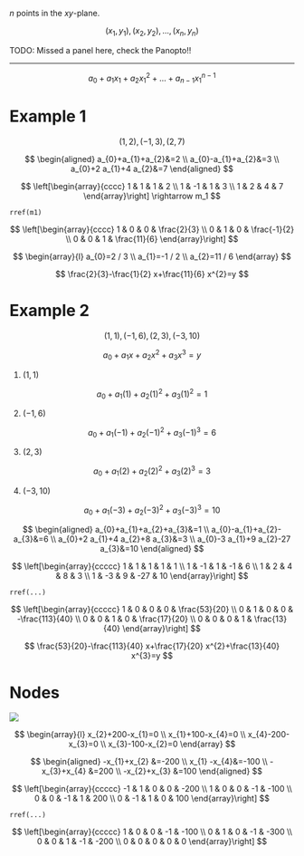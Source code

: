 $n$ points in the $xy$-plane.

$$
(x_1,y_1),(x_2,y_2),...,(x_n,y_n)
$$

TODO: Missed a panel here, check the Panopto!!

***

$$
a_0+a_1x_1+a_2x_1^2+...+a_{n-1}x_1^{n-1}
$$

# Example 1

$$
(1,2),(-1,3),(2,7)
$$

$$
\begin{aligned}
a_{0}+a_{1}+a_{2}&=2 \\
a_{0}-a_{1}+a_{2}&=3 \\
a_{0}+2 a_{1}+4 a_{2}&=7
\end{aligned}
$$

$$
\left[\begin{array}{cccc}
1 & 1 & 1 & 2 \\
1 & -1 & 1 & 3 \\
1 & 2 & 4 & 7
\end{array}\right] \rightarrow m_1
$$

```
rref(m1)
```

$$
\left[\begin{array}{cccc}
1 & 0 & 0 & \frac{2}{3} \\
0 & 1 & 0 & \frac{-1}{2} \\
0 & 0 & 1 & \frac{11}{6}
\end{array}\right]
$$

$$
\begin{array}{l}
a_{0}=2 / 3 \\
a_{1}=-1 / 2 \\
a_{2}=11 / 6
\end{array}
$$

$$
\frac{2}{3}-\frac{1}{2} x+\frac{11}{6} x^{2}=y
$$

# Example 2

$$
(1,1),(-1,6),(2,3),(-3,10)
$$

$$
a_{0}+a_{1} x+a_{2} x^{2}+a_{3} x^{3}=y
$$

1. $(1,1)$

$$
a_{0}+a_{1}(1)+a_{2}(1)^{2}+a_{3}(1)^{2}=1
$$

2. $(-1,6)$

$$
a_{0}+a_{1}(-1)+a_{2}(-1)^{2}+a_{3}(-1)^{3}=6
$$

3. $(2,3)$

$$
a_{0}+a_{1}(2)+a_{2}(2)^{2}+a_{3}(2)^{3}=3
$$

4. $(-3,10)$

$$
a_{0}+a_{1}(-3)+a_{2}(-3)^{2}+a_{3}(-3)^{3}=10
$$

$$
\begin{aligned}
a_{0}+a_{1}+a_{2}+a_{3}&=1 \\
a_{0}-a_{1}+a_{2}-a_{3}&=6 \\
a_{0}+2 a_{1}+4 a_{2}+8 a_{3}&=3 \\
a_{0}-3 a_{1}+9 a_{2}-27 a_{3}&=10
\end{aligned}
$$

$$
\left[\begin{array}{ccccc}
1 & 1 & 1 & 1 & 1 \\
1 & -1 & 1 & -1 & 6 \\
1 & 2 & 4 & 8 & 3 \\
1 & -3 & 9 & -27 & 10
\end{array}\right]
$$

```
rref(...)
```

$$
\left[\begin{array}{ccccc}
1 & 0 & 0 & 0 & \frac{53}{20} \\
0 & 1 & 0 & 0 & -\frac{113}{40} \\
0 & 0 & 1 & 0 & \frac{17}{20} \\
0 & 0 & 0 & 1 & \frac{13}{40}
\end{array}\right]
$$

$$
\frac{53}{20}-\frac{113}{40} x+\frac{17}{20} x^{2}+\frac{13}{40} x^{3}=y
$$

# Nodes

![](https://cdn.mathpix.com/snip/images/-Ym1H9GLXlWf-ckVC-AlYQ4yQpbUgMDI0L6J3aqCD5Q.original.fullsize.png)

$$
\begin{array}{l}
x_{2}+200-x_{1}=0 \\
x_{1}+100-x_{4}=0 \\
x_{4}-200-x_{3}=0 \\
x_{3}-100-x_{2}=0
\end{array}
$$

$$
\begin{aligned}
-x_{1}+x_{2} &=-200 \\
x_{1} -x_{4}&=-100 \\
-x_{3}+x_{4} &=200 \\
-x_{2}+x_{3} &=100
\end{aligned}
$$

$$
\left[\begin{array}{ccccc}
-1 & 1 & 0 & 0 & -200 \\
1 & 0 & 0 & -1 & -100 \\
0 & 0 & -1 & 1 & 200 \\
0 & -1 & 1 & 0 & 100
\end{array}\right]
$$

```
rref(...)
```

$$
\left[\begin{array}{ccccc}
1 & 0 & 0 & -1 & -100 \\
0 & 1 & 0 & -1 & -300 \\
0 & 0 & 1 & -1 & -200 \\
0 & 0 & 0 & 0 & 0
\end{array}\right]
$$